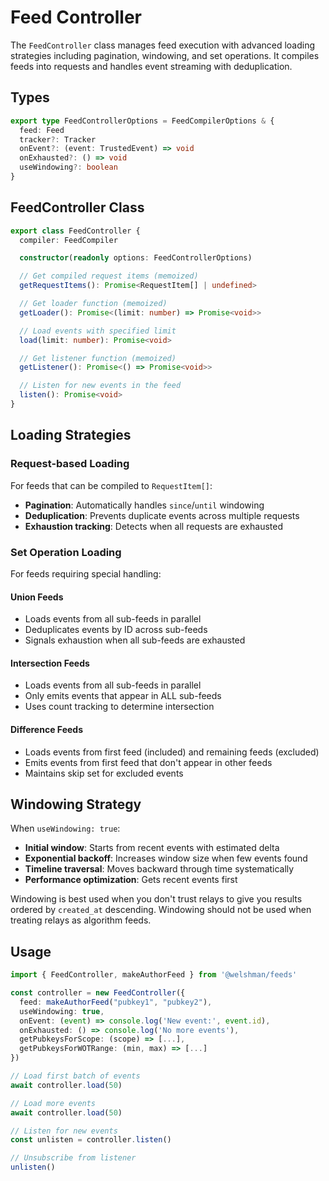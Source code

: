 # Feed Controller

The `FeedController` class manages feed execution with advanced loading strategies including pagination, windowing, and set operations. It compiles feeds into requests and handles event streaming with deduplication.

## Types

```typescript
export type FeedControllerOptions = FeedCompilerOptions & {
  feed: Feed
  tracker?: Tracker
  onEvent?: (event: TrustedEvent) => void
  onExhausted?: () => void
  useWindowing?: boolean
}
```

## FeedController Class

```typescript
export class FeedController {
  compiler: FeedCompiler

  constructor(readonly options: FeedControllerOptions)

  // Get compiled request items (memoized)
  getRequestItems(): Promise<RequestItem[] | undefined>

  // Get loader function (memoized)
  getLoader(): Promise<(limit: number) => Promise<void>>

  // Load events with specified limit
  load(limit: number): Promise<void>

  // Get listener function (memoized)
  getListener(): Promise<() => Promise<void>>

  // Listen for new events in the feed
  listen(): Promise<void>
}
```

## Loading Strategies

### Request-based Loading

For feeds that can be compiled to `RequestItem[]`:
- **Pagination**: Automatically handles `since`/`until` windowing
- **Deduplication**: Prevents duplicate events across multiple requests
- **Exhaustion tracking**: Detects when all requests are exhausted

### Set Operation Loading

For feeds requiring special handling:

#### Union Feeds
- Loads events from all sub-feeds in parallel
- Deduplicates events by ID across sub-feeds
- Signals exhaustion when all sub-feeds are exhausted

#### Intersection Feeds
- Loads events from all sub-feeds in parallel
- Only emits events that appear in ALL sub-feeds
- Uses count tracking to determine intersection

#### Difference Feeds
- Loads events from first feed (included) and remaining feeds (excluded)
- Emits events from first feed that don't appear in other feeds
- Maintains skip set for excluded events

## Windowing Strategy

When `useWindowing: true`:
- **Initial window**: Starts from recent events with estimated delta
- **Exponential backoff**: Increases window size when few events found
- **Timeline traversal**: Moves backward through time systematically
- **Performance optimization**: Gets recent events first

Windowing is best used when you don't trust relays to give you results ordered by `created_at` descending. Windowing should not be used when treating relays as algorithm feeds.

## Usage

```typescript
import { FeedController, makeAuthorFeed } from '@welshman/feeds'

const controller = new FeedController({
  feed: makeAuthorFeed("pubkey1", "pubkey2"),
  useWindowing: true,
  onEvent: (event) => console.log('New event:', event.id),
  onExhausted: () => console.log('No more events'),
  getPubkeysForScope: (scope) => [...],
  getPubkeysForWOTRange: (min, max) => [...]
})

// Load first batch of events
await controller.load(50)

// Load more events
await controller.load(50)

// Listen for new events
const unlisten = controller.listen()

// Unsubscribe from listener
unlisten()
```
